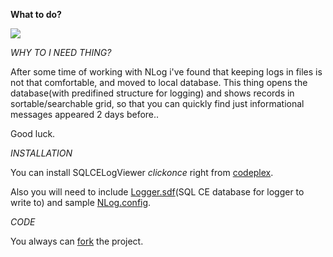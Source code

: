 **What to do?**

![](https://www.evernote.com/shard/s3/sh/eff7583b-067a-475a-b3da-8151520a4cd0/e142d37f9d77205f35fb7116f8858143/res/6ee867cd-90bf-442e-b7ba-c282c7585e8a/ScreenClip.png)

*WHY TO I NEED THING?*

After some time of working with NLog i've found that keeping logs in files is not that comfortable, and moved to local database. This thing opens the database(with predifined structure for logging) and shows records in sortable/searchable grid, so that you can quickly find just informational messages appeared 2 days before..

Good luck.

*INSTALLATION*

You can install SQLCELogViewer *clickonce* right from [codeplex](http://sqlcelogviewer.codeplex.com/).

Also you will need to include [Logger.sdf](https://bitbucket.org/0x49D1/sqlcelogviewer/downloads/Logger.sdf)(SQL CE database for logger to write to) and sample [NLog.config](https://bitbucket.org/0x49D1/sqlcelogviewer/downloads/NLog.config).

*CODE*

You always can [fork](https://bitbucket.org/0x49D1/sqlcelogviewer/fork) the project.